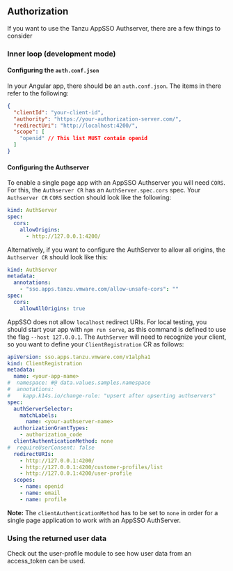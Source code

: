 ## Authorization
If you want to use the Tanzu AppSSO Authserver, there are a few things to consider

### Inner loop (development mode)
#### Configuring the `auth.conf.json`
In your Angular app, there should be an `auth.conf.json`. The items in there refer to the following:
```json
{
  "clientId": "your-client-id",
  "authority": "https://your-authorization-server.com/",
  "redirectUri": "http://localhost:4200/",
  "scope": [
    "openid" // This list MUST contain openid
  ]
}
```

#### Configuring the Authserver
To enable a single page app with an AppSSO Authserver you will need `CORS`. For this, the `Authserver CR` has an `AuthServer.spec.cors` spec. Your
`Authserver CR` `CORS` section should look like the following:

```yaml
kind: AuthServer
spec:
  cors:
    allowOrigins:
      - http://127.0.0.1:4200/
```

Alternatively, if you want to configure the AuthServer to allow all origins, the `Authserver CR` should look like this:

```yaml
kind: AuthServer
metadata:
  annotations:
    - "sso.apps.tanzu.vmware.com/allow-unsafe-cors": ""
spec:
  cors:
    allowAllOrigins: true
```

AppSSO does not allow `localhost` redirect URIs. For local testing, you should start your app with `npm run serve`, as this command
is defined to use the flag `--host 127.0.0.1`. The `AuthServer` will need to recognize your client, so you want to define your `ClientRegistration` CR as follows:

```yaml
apiVersion: sso.apps.tanzu.vmware.com/v1alpha1
kind: ClientRegistration
metadata:
  name: <your-app-name>
#  namespace: #@ data.values.samples.namespace
#  annotations:
#    kapp.k14s.io/change-rule: "upsert after upserting authservers"
spec:
  authServerSelector:
    matchLabels:
      name: <your-authserver-name>
  authorizationGrantTypes:
    - authorization_code
  clientAuthenticationMethod: none
#  requireUserConsent: false
  redirectURIs:
    - http://127.0.0.1:4200/
    - http://127.0.0.1:4200/customer-profiles/list
    - http://127.0.0.1:4200/user-profile
  scopes:
    - name: openid
    - name: email
    - name: profile
```

__Note:__ The `clientAuthenticationMethod` has to be set to `none` in order for a single page application to work with an AppSSO AuthServer.

### Using the returned user data
Check out the user-profile module to see how user data from an access_token can be used.
